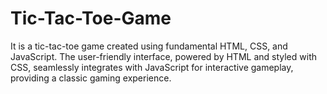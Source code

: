 # Tic-Tac-Toe-Game
 It is a tic-tac-toe game created using fundamental HTML, CSS, and JavaScript. The user-friendly interface, powered by HTML and styled with CSS, seamlessly integrates with JavaScript for interactive gameplay, providing a classic gaming experience.
